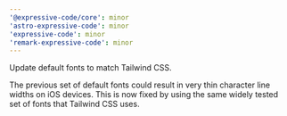```yaml
---
'@expressive-code/core': minor
'astro-expressive-code': minor
'expressive-code': minor
'remark-expressive-code': minor
---
```


Update default fonts to match Tailwind CSS.

The previous set of default fonts could result in very thin character line widths on iOS devices. This is now fixed by using the same widely tested set of fonts that Tailwind CSS uses.
